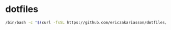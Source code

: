 # dotfiles

```sh
/bin/bash -c "$(curl -fsSL https://github.com/ericzakariasson/dotfiles/blob/main/setup.sh)"
```
